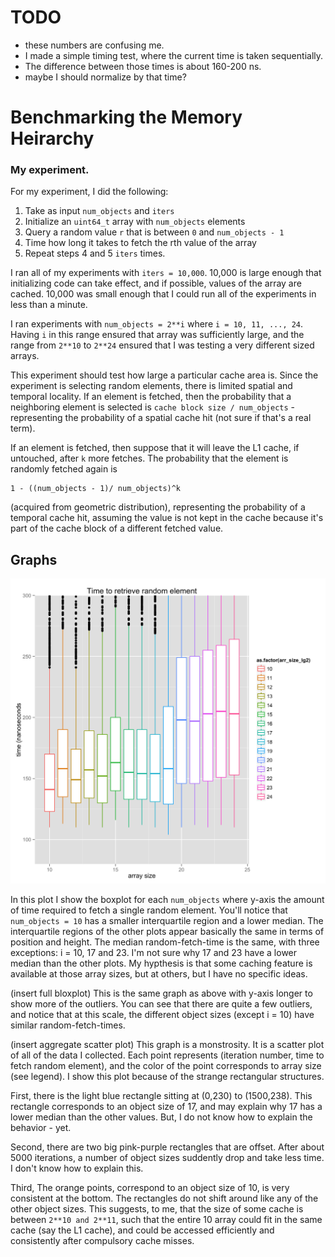 # TODO
- these numbers are confusing me. 
- I made a simple timing test, where the current time is taken sequentially.
- The difference between those times is about 160-200 ns. 
- maybe I should normalize by that time?

# Benchmarking the Memory Heirarchy

### My experiment. 
For my experiment, I did the following:

1. Take as input `num_objects` and `iters`
2. Initialize an `uint64_t` array with `num_objects` elements
3. Query a random value `r` that is between `0` and `num_objects - 1`
4. Time how long it takes to fetch the rth value of the array
5. Repeat steps 4 and 5 `iters` times. 

I ran all of my experiments with `iters = 10,000`. 
10,000 is large enough that initializing code can take effect, and if possible, values of the array are cached. 
10,000 was small enough that I could run all of the experiments in less than a minute. 

I ran experiments with `num_objects = 2**i` where `i = 10, 11, ..., 24`.
Having `i` in this range ensured that array was sufficiently large, and the range from `2**10` to `2**24` ensured that I was testing a very different sized arrays. 

This experiment should test how large a particular cache area is. 
Since the experiment is selecting random elements, there is limited spatial and temporal locality. 
If an element is fetched, then the probability that a neighboring element is selected is `cache block size / num_objects` - representing the probability of a spatial cache hit (not sure if that's a real term).

If an element is fetched, then suppose that it will leave the L1 cache, if untouched, after `k` more fetches. 
The probability that the element is randomly fetched again is 
```
1 - ((num_objects - 1)/ num_objects)^k
```
(acquired from geometric distribution), representing the probability of a temporal cache hit, assuming the value is not kept in the cache because it's part of the cache block of a different fetched value. 

## Graphs
![Boxplot zoomed in](https://raw.githubusercontent.com/aled1027/benchmarking_the_memory_hierarchy/master/images/boxplot.png)

In this plot I show the boxplot for each `num_objects` where y-axis the amount of time required to fetch a single random element. 
You'll notice that `num_objects = 10` has a smaller interquartile region and a lower median. 
The interquartile regions of the other plots appear basically the same in terms of position and height.
The median random-fetch-time is the same, with three exceptions: i = 10, 17 and 23. 
I'm not sure why 17 and 23 have a lower median than the other plots.
My hypthesis is that some caching feature is available at those array sizes, but at others, but I have no specific ideas. 

(insert full bloxplot)
This is the same graph as above with y-axis longer to show more of the outliers.
You can see that there are quite a few outliers, and notice that at this scale, the different object sizes (except i = 10) have similar random-fetch-times. 

(insert aggregate scatter plot)
This graph is a monstrosity. 
It is a scatter plot of all of the data I collected. 
Each point represents (iteration number, time to fetch random element), and the color of the point corresponds to array size (see legend).
I show this plot because of the strange rectangular structures.

First, there is the light blue rectangle sitting at (0,230) to (1500,238). 
This rectangle corresponds to an object size of 17, and may explain why 17 has a lower median than the other values. 
But, I do not know how to explain the behavior - yet.

Second, there are two big pink-purple rectangles that are offset.
After about 5000 iterations, a number of object sizes suddently drop and take less time. 
I don't know how to explain this.

Third, The orange points, correspond to an object size of 10, is very consistent at the bottom. 
The rectangles do not shift around like any of the other object sizes. 
This suggests, to me, that the size of some cache is between `2**10 and 2**11`, such that the entire 10 array could fit in the same cache (say the L1 cache), and could be accessed efficiently and consistently after compulsory cache misses. 

